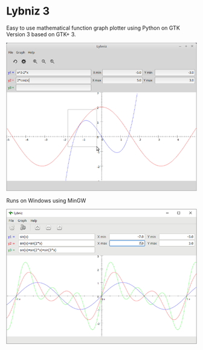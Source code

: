 # Lybniz 3
Easy to use mathematical function graph plotter using Python on GTK<br />
Version 3 based on GTK+ 3.

![](images/Screenshot.png)

Runs on Windows using MinGW

![](images/ScreenshotWin.png)
